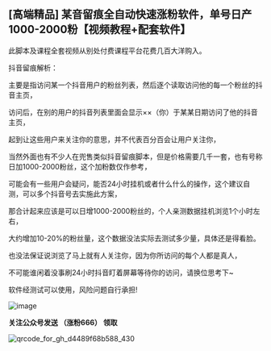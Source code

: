 ## [高端精品] 某音留痕全自动快速涨粉软件，单号日产1000-2000粉【视频教程+配套软件】

此脚本及课程全套视频从别处付费课程平台花费几百大洋购入。

抖音留痕解析：

主要是指访问某一个抖音用户的粉丝列表，然后逐个读取访问他的每一个粉丝的抖音主页，

访问后，在别的用户的抖音列表里面会显示××（你）于某某日期访问了他的抖音主页，

起到让这些用户来关注你的意思，并不代表百分百会让用户关注你，

当然外面也有不少人在兜售类似抖音留痕脚本，但是价格需要几千一套，也有号称日加1000-2000粉丝，这个加粉数仅作参考，

可能会有一些用户会疑问，能否24小时挂机或者什么什么的操作，这个建议自测，可以多个抖音号去实施此方案，

那合计起来应该是可以日增1000-2000粉丝的，个人亲测数据挂机浏览1个小时左右，

大约增加10-20%的粉丝量，这个数据没法实际去测试多少量，具体还是得看脸。

也没法保证说浏览了马上就有人关注你，因为你所访问的每个人都是真人，

不可能谁闲着没事刷24小时抖音盯着屏幕等待你的访问，请换位思考下~



软件经测试可以使用，风险问题自行承担!

![image](https://user-images.githubusercontent.com/111679859/185795565-c2c42c61-478e-46e1-98bd-6e2e6d7e8153.png)


**关注公众号发送 （涨粉666） 领取**

![qrcode_for_gh_d4489f68b588_430](https://user-images.githubusercontent.com/111679859/185787442-ae4f3fd0-4935-4444-8b30-cc742964396c.jpg)
